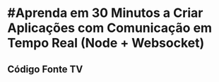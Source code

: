 # #Aprenda em 30 Minutos a Criar Aplicações com Comunicação em Tempo Real (Node + Websocket)
## Código Fonte TV


